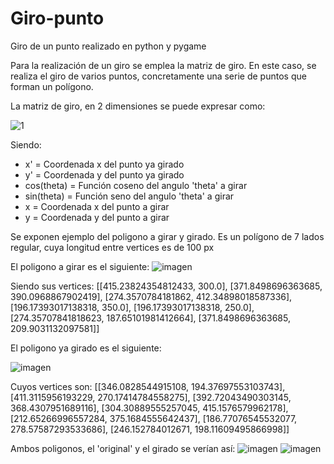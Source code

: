 # Giro-punto
Giro de un punto realizado en python y pygame


Para la realización de un giro se emplea la matriz de giro. En este caso, se realiza el giro de varios puntos, concretamente una serie de puntos que forman un polígono.

La matriz de giro, en 2 dimensiones se puede expresar como:

![1](https://user-images.githubusercontent.com/68278278/186279823-a313944b-a6cd-42dc-aff2-9c6e493f9a28.png)

Siendo:
  * x' = Coordenada x del punto ya girado
  * y' = Coordenada y del punto ya girado
  * cos(theta) = Función coseno del angulo 'theta' a girar
  * sin(theta) = Función seno del angulo 'theta' a girar
  * x = Coordenada x del punto a girar
  * y = Coordenada y del punto a girar
  
Se exponen ejemplo del poligono a girar y girado. Es un polígono de 7 lados regular, cuya longitud entre vertices es de 100 px
  
El poligono a girar es el siguiente:
  ![imagen](https://user-images.githubusercontent.com/68278278/186280389-7e24235b-d98a-4752-abd1-e27a1c85e5c5.png)
  
Siendo sus vertices:
[[415.23824354812433, 300.0], [371.8498696363685, 390.0968867902419], [274.3570784181862, 412.34898018587336], [196.17393017138318, 350.0], [196.17393017138318, 250.0], [274.35707841818623, 187.65101981412664], [371.8498696363685, 209.9031132097581]]

El poligono ya girado es el siguiente:

![imagen](https://user-images.githubusercontent.com/68278278/186280595-dc0a935b-ef09-4500-9c97-360f27846c5a.png)

Cuyos vertices son:
[[346.0828544915108, 194.37697553103743], [411.3115956193229, 270.17414784558275], [392.72043490303145, 368.4307951689116], [304.30889555257045, 415.1576579962178], [212.65266996557284, 375.1684555642437], [186.77076545532077, 278.57587293533686], [246.152784012671, 198.11609495866998]]

Ambos poligonos, el 'original' y el girado se verían así:
![imagen](https://user-images.githubusercontent.com/68278278/186280794-20ccda50-0bac-42a3-963c-149f0dec4340.png)
![imagen](https://user-images.githubusercontent.com/68278278/186280795-b688e0cc-d026-4316-bf83-0ba7f93d5e78.png)
